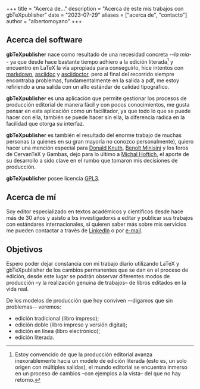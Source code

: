 +++
title = "Acerca de..."
description = "Acerca de este mis trabajos con gbTeXpublisher"
date = "2023-07-29"
aliases = ["acerca de", "contacto"]
author = "albertomoyano"
+++

## Acerca del software

**gbTeXpublisher** nace como resultado de una necesidad concreta --*la mía*-- ya que desde hace bastante tiempo adhiero a la edición literada[^nota1] y encuentro en LaTeX la vía apropiada para conseguirlo, hice intentos con [markdown](https://es.wikipedia.org/wiki/Markdown), [asciidoc](https://asciidoc.org/) y [asciidoctor](https://asciidoctor.org/), pero al final del recorrido siempre encontraba problemas, fundamentalmente en la salida a pdf, me estoy refiriendo a una salida con un alto estándar de calidad tipográfico.

[^nota1]: Estoy convencido de que la producción editorial avanza inexorablemente hacia un modelo de edición literada (esto es, un solo origen con múltiples salidas), el mundo editorial se encuentra inmerso en un proceso de cambios –con ejemplos a la vista– del que no hay retorno.

**gbTeXpublisher** es una aplicación que permite gestionar los procesos de producción editorial de manera fácil y con pocos conocimientos, me gusta pensar en esta aplicación como un facilitador, ya que todo lo que se puede hacer con ella, también se puede hacer sin ella, la diferencia radica en la facilidad que otorga su interfaz.

**gbTeXpublisher** es también el resultado del enorme trabajo de muchas personas (a quienes en su gran mayoría no conozco personalmente), quiero hacer una mención especial para [Donald Knuth](https://es.wikipedia.org/wiki/Donald_Knuth), [Benoît Minisini](https://en.wikipedia.org/wiki/Beno%C3%AEt_Minisini) y los foros de CervanTeX y Gambas, dejo para lo último a [Michal Hoftich](https://github.com/michal-h21), el aporte de su desarrollo a sido clave en el rumbo que tomaron mis decisiones de producción.

**gbTeXpublisher** posee licencia [GPL3](https://es.wikipedia.org/wiki/GNU_General_Public_License).

## Acerca de mí

Soy editor especializado en textos académicos y científicos desde hace más de 30 años y asisto a lxs investigadorxs a editar y publicar sus trabajos con estándares internacionales, si quieren saber más sobre mis servicios me pueden contactar a través de [LinkedIn](https://www.linkedin.com/in/edicion-cientifica/) o por [e-mail](mailto:alberto.alejandro.moyano@gmail.com).

## Objetivos

Espero poder dejar constancia con mi trabajo diario utilizando LaTeX y gbTeXpublisher de los cambios permanentes que se dan en el proceso de edición, desde este lugar se podrán observar diferentes modos de producción –y la realización genuina de trabajos– de libros editados en la vida real.

De los modelos de producción que hoy conviven --digamos que sin problemas-- veremos:

- edición tradicional (libro impreso);
- edición doble (libro impreso y versión digital);
- edición en línea (libro electrónico);
- edición literada.


